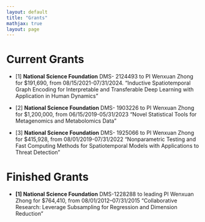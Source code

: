 ```yaml
---
layout: default
title: "Grants"
mathjax: true
layout: page
---
```

# Current Grants
* [1] <b>National Science Foundation</b>  DMS- 2124493 to PI Wenxuan Zhong for $191,690, from 08/15/2021-07/31/2024.
   “Inductive Spatiotemporal Graph Encoding for Interpretable and Transferable Deep Learning with Application in Human Dynamics”
  
* [2] <b>National Science Foundation</b> DMS- 1903226 to PI Wenxuan Zhong for $1,200,000, from 06/15/2019-05/31/2023 “Novel Statistical Tools for Metagenomics and Metabolomics Data”
  
* [3] <b>National Science Foundation</b> DMS- 1925066 to PI Wenxuan Zhong for $415,928, from  08/01/2019-07/31/2022 “Nonparametric Testing and Fast Computing Methods for Spatiotemporal Models with Applications to Threat Detection”

# Finished Grants
* <b>[1] National Science Foundation</b> DMS-1228288 to leading PI Wenxuan Zhong for $764,410, from 08/01/2012–07/31/2015 “Collaborative Research: Leverage Subsampling for Regression and Dimension Reduction”
